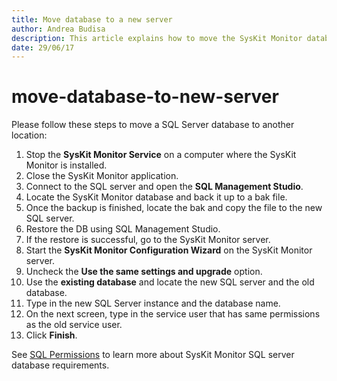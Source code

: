 ```yaml
---
title: Move database to a new server
author: Andrea Budisa
description: This article explains how to move the SysKit Monitor database to a new server.
date: 29/06/17
---
```


# move-database-to-new-server

Please follow these steps to move a SQL Server database to another location:

1. Stop the **SysKit Monitor Service** on a computer where the SysKit Monitor is installed.
2. Close the SysKit Monitor application.
3. Connect to the SQL server and open the **SQL Management Studio**.
4. Locate the SysKit Monitor database and back it up to a bak file.
5. Once the backup is finished, locate the bak and copy the file to the new SQL server.
6. Restore the DB using SQL Management Studio.
7. If the restore is successful, go to the SysKit Monitor server.
8. Start the **SysKit Monitor Configuration Wizard** on the SysKit Monitor server.
9. Uncheck the **Use the same settings and upgrade** option.
10. Use the **existing database** and locate the new SQL server and the old database.
11. Type in the new SQL Server instance and the database name.
12. On the next screen, type in the service user that has same permissions as the old service user.
13. Click **Finish**.

See [SQL Permissions](move-database-to-new-server.md#internal/installation-configuration/configuration-wizard/sql-permissions/create-sql-login) to learn more about SysKit Monitor SQL server database requirements.

